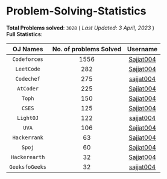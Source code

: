 # Problem-Solving-Statistics

**Total Problems solved**: `3028`  ( *Last Updated: 3 April, 2023* ) <br>
**Full Statistics**:

| OJ Names         | No. of problems Solved  | Username         |
|:----------------:|:-----------------------:|:----------------:|
|`Codeforces`|1556|[Sajjat004](https://codeforces.com/profile/Sajjat004)|
|`LeetCode`|282|[Sajjat004](https://leetcode.com/Sajjat004/)|
|`Codechef`|275|[sajjat004](https://www.codechef.com/users/sajjat004)|
|`AtCoder`|225|[Sajjat004](https://atcoder.jp/users/Sajjat004)|
|`Toph`|150|[Sajjat004](https://toph.co/u/Sajjat004)|
|`CSES`|125|[Sajjat004](https://cses.fi/user/62271)|
|`LightOJ`|122|[sajjat004](https://lightoj.com/user/sajjat004)|
|`UVA`|106|[Sajjat004](https://onlinejudge.org/index.php?option=com_comprofiler&Itemid=3)|
|`Hackerrank`|63|[Sajjat004](https://www.hackerrank.com/Sajjat004)|
|`Spoj`|60|[Sajjat004](https://www.spoj.com/users/sajjat004/)|
|`Hackerearth`|32|[Sajjat004](https://www.hackerearth.com/@Sajjat004)|
|`GeeksfoGeeks`|32|[sajjat004](https://auth.geeksforgeeks.org/user/sajjat004/practice)|
